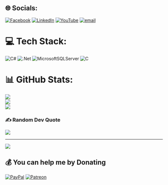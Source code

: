
## 🌐 Socials:
[![Facebook](https://img.shields.io/badge/Facebook-%231877F2.svg?logo=Facebook&logoColor=white)](https://facebook.com/trananhduc1422003) [![LinkedIn](https://img.shields.io/badge/LinkedIn-%230077B5.svg?logo=linkedin&logoColor=white)](https://linkedin.com/in/anh-%C4%91%E1%BB%A9c-tr%E1%BA%A7n-32a458385/) [![YouTube](https://img.shields.io/badge/YouTube-%23FF0000.svg?logo=YouTube&logoColor=white)](https://youtube.com/@ucanh5705) [![email](https://img.shields.io/badge/Email-D14836?logo=gmail&logoColor=white)](mailto:trananhduc19762003@gmail.com) 

# 💻 Tech Stack:
![C#](https://img.shields.io/badge/c%23-%23239120.svg?style=for-the-badge&logo=csharp&logoColor=white) ![.Net](https://img.shields.io/badge/.NET-5C2D91?style=for-the-badge&logo=.net&logoColor=white) ![MicrosoftSQLServer](https://img.shields.io/badge/Microsoft%20SQL%20Server-CC2927?style=for-the-badge&logo=microsoft%20sql%20server&logoColor=white) ![C](https://img.shields.io/badge/c-%2300599C.svg?style=for-the-badge&logo=c&logoColor=white)
# 📊 GitHub Stats:
![](https://github-readme-stats.vercel.app/api?username=DucVjpPro142&theme=dark&hide_border=false&include_all_commits=false&count_private=false)<br/>
![](https://nirzak-streak-stats.vercel.app/?user=DucVjpPro142&theme=dark&hide_border=false)<br/>
![](https://github-readme-stats.vercel.app/api/top-langs/?username=DucVjpPro142&theme=dark&hide_border=false&include_all_commits=false&count_private=false&layout=compact)

### ✍️ Random Dev Quote
![](https://quotes-github-readme.vercel.app/api?type=horizontal&theme=radical)

---
[![](https://visitcount.itsvg.in/api?id=DucVjpPro142&icon=0&color=0)](https://visitcount.itsvg.in)

  ## 💰 You can help me by Donating
  [![PayPal](https://img.shields.io/badge/PayPal-00457C?style=for-the-badge&logo=paypal&logoColor=white)](https://paypal.me/DucVjpPro142) [![Patreon](https://img.shields.io/badge/Patreon-F96854?style=for-the-badge&logo=patreon&logoColor=white)](https://patreon.com/DucVjpPro142) 

  
<!-- Proudly created with GPRM ( https://gprm.itsvg.in ) -->
